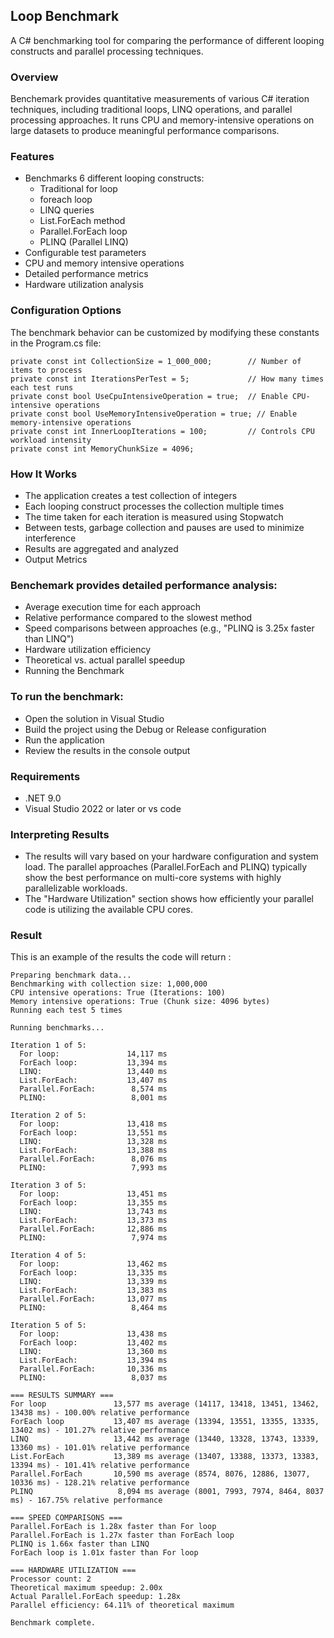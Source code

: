 ## Loop Benchmark
A C# benchmarking tool for comparing the performance of different looping constructs and parallel processing techniques.

### Overview
Benchemark provides quantitative measurements of various C# iteration techniques, including traditional loops, LINQ operations, and parallel processing approaches. It runs CPU and memory-intensive operations on large datasets to produce meaningful performance comparisons.

### Features
- Benchmarks 6 different looping constructs:
  - Traditional for loop
  - foreach loop
  - LINQ queries
  - List.ForEach method
  - Parallel.ForEach loop
  - PLINQ (Parallel LINQ)
- Configurable test parameters
- CPU and memory intensive operations
- Detailed performance metrics
- Hardware utilization analysis

### Configuration Options

The benchmark behavior can be customized by modifying these constants in the Program.cs file:
```chsarp
private const int CollectionSize = 1_000_000;        // Number of items to process
private const int IterationsPerTest = 5;             // How many times each test runs
private const bool UseCpuIntensiveOperation = true;  // Enable CPU-intensive operations
private const bool UseMemoryIntensiveOperation = true; // Enable memory-intensive operations
private const int InnerLoopIterations = 100;         // Controls CPU workload intensity
private const int MemoryChunkSize = 4096;   
```

### How It Works
- The application creates a test collection of integers
- Each looping construct processes the collection multiple times
- The time taken for each iteration is measured using Stopwatch
- Between tests, garbage collection and pauses are used to minimize interference
- Results are aggregated and analyzed
- Output Metrics

### Benchemark provides detailed performance analysis:

- Average execution time for each approach
- Relative performance compared to the slowest method
- Speed comparisons between approaches (e.g., "PLINQ is 3.25x faster than LINQ")
- Hardware utilization efficiency
- Theoretical vs. actual parallel speedup
- Running the Benchmark

### To run the benchmark:

- Open the solution in Visual Studio
- Build the project using the Debug or Release configuration
- Run the application
- Review the results in the console output

### Requirements
- .NET 9.0
- Visual Studio 2022 or later or vs code

### Interpreting Results
- The results will vary based on your hardware configuration and system load. The parallel approaches (Parallel.ForEach and PLINQ) typically show the best performance on multi-core systems with highly parallelizable workloads.
- The "Hardware Utilization" section shows how efficiently your parallel code is utilizing the available CPU cores.
  
### Result
This is an example of the results the code will return :
```text
Preparing benchmark data...
Benchmarking with collection size: 1,000,000
CPU intensive operations: True (Iterations: 100)
Memory intensive operations: True (Chunk size: 4096 bytes)
Running each test 5 times

Running benchmarks...

Iteration 1 of 5:
  For loop:               14,117 ms
  ForEach loop:           13,394 ms
  LINQ:                   13,440 ms
  List.ForEach:           13,407 ms
  Parallel.ForEach:        8,574 ms
  PLINQ:                   8,001 ms

Iteration 2 of 5:
  For loop:               13,418 ms
  ForEach loop:           13,551 ms
  LINQ:                   13,328 ms
  List.ForEach:           13,388 ms
  Parallel.ForEach:        8,076 ms
  PLINQ:                   7,993 ms

Iteration 3 of 5:
  For loop:               13,451 ms
  ForEach loop:           13,355 ms
  LINQ:                   13,743 ms
  List.ForEach:           13,373 ms
  Parallel.ForEach:       12,886 ms
  PLINQ:                   7,974 ms

Iteration 4 of 5:
  For loop:               13,462 ms
  ForEach loop:           13,335 ms
  LINQ:                   13,339 ms
  List.ForEach:           13,383 ms
  Parallel.ForEach:       13,077 ms
  PLINQ:                   8,464 ms

Iteration 5 of 5:
  For loop:               13,438 ms
  ForEach loop:           13,402 ms
  LINQ:                   13,360 ms
  List.ForEach:           13,394 ms
  Parallel.ForEach:       10,336 ms
  PLINQ:                   8,037 ms

=== RESULTS SUMMARY ===
For loop               13,577 ms average (14117, 13418, 13451, 13462, 13438 ms) - 100.00% relative performance
ForEach loop           13,407 ms average (13394, 13551, 13355, 13335, 13402 ms) - 101.27% relative performance
LINQ                   13,442 ms average (13440, 13328, 13743, 13339, 13360 ms) - 101.01% relative performance
List.ForEach           13,389 ms average (13407, 13388, 13373, 13383, 13394 ms) - 101.41% relative performance
Parallel.ForEach       10,590 ms average (8574, 8076, 12886, 13077, 10336 ms) - 128.21% relative performance
PLINQ                   8,094 ms average (8001, 7993, 7974, 8464, 8037 ms) - 167.75% relative performance

=== SPEED COMPARISONS ===
Parallel.ForEach is 1.28x faster than For loop
Parallel.ForEach is 1.27x faster than ForEach loop
PLINQ is 1.66x faster than LINQ
ForEach loop is 1.01x faster than For loop

=== HARDWARE UTILIZATION ===
Processor count: 2
Theoretical maximum speedup: 2.00x
Actual Parallel.ForEach speedup: 1.28x
Parallel efficiency: 64.11% of theoretical maximum

Benchmark complete. 
```
